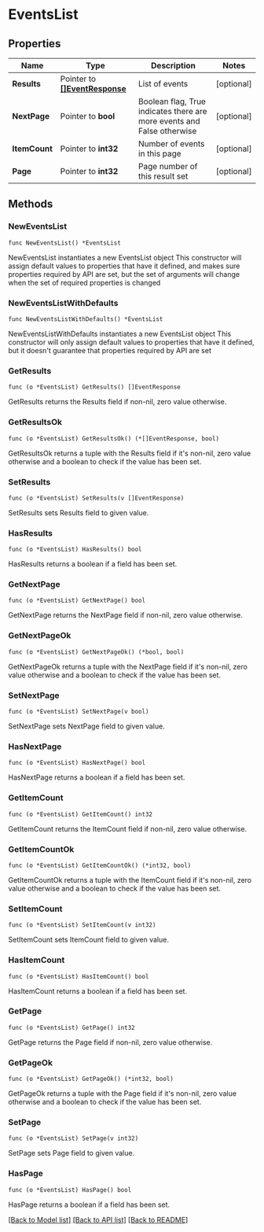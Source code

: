 # EventsList

## Properties

Name | Type | Description | Notes
------------ | ------------- | ------------- | -------------
**Results** | Pointer to [**[]EventResponse**](EventResponse.md) | List of events | [optional] 
**NextPage** | Pointer to **bool** | Boolean flag, True indicates there are more events and False otherwise | [optional] 
**ItemCount** | Pointer to **int32** | Number of events in this page | [optional] 
**Page** | Pointer to **int32** | Page number of this result set | [optional] 

## Methods

### NewEventsList

`func NewEventsList() *EventsList`

NewEventsList instantiates a new EventsList object
This constructor will assign default values to properties that have it defined,
and makes sure properties required by API are set, but the set of arguments
will change when the set of required properties is changed

### NewEventsListWithDefaults

`func NewEventsListWithDefaults() *EventsList`

NewEventsListWithDefaults instantiates a new EventsList object
This constructor will only assign default values to properties that have it defined,
but it doesn't guarantee that properties required by API are set

### GetResults

`func (o *EventsList) GetResults() []EventResponse`

GetResults returns the Results field if non-nil, zero value otherwise.

### GetResultsOk

`func (o *EventsList) GetResultsOk() (*[]EventResponse, bool)`

GetResultsOk returns a tuple with the Results field if it's non-nil, zero value otherwise
and a boolean to check if the value has been set.

### SetResults

`func (o *EventsList) SetResults(v []EventResponse)`

SetResults sets Results field to given value.

### HasResults

`func (o *EventsList) HasResults() bool`

HasResults returns a boolean if a field has been set.

### GetNextPage

`func (o *EventsList) GetNextPage() bool`

GetNextPage returns the NextPage field if non-nil, zero value otherwise.

### GetNextPageOk

`func (o *EventsList) GetNextPageOk() (*bool, bool)`

GetNextPageOk returns a tuple with the NextPage field if it's non-nil, zero value otherwise
and a boolean to check if the value has been set.

### SetNextPage

`func (o *EventsList) SetNextPage(v bool)`

SetNextPage sets NextPage field to given value.

### HasNextPage

`func (o *EventsList) HasNextPage() bool`

HasNextPage returns a boolean if a field has been set.

### GetItemCount

`func (o *EventsList) GetItemCount() int32`

GetItemCount returns the ItemCount field if non-nil, zero value otherwise.

### GetItemCountOk

`func (o *EventsList) GetItemCountOk() (*int32, bool)`

GetItemCountOk returns a tuple with the ItemCount field if it's non-nil, zero value otherwise
and a boolean to check if the value has been set.

### SetItemCount

`func (o *EventsList) SetItemCount(v int32)`

SetItemCount sets ItemCount field to given value.

### HasItemCount

`func (o *EventsList) HasItemCount() bool`

HasItemCount returns a boolean if a field has been set.

### GetPage

`func (o *EventsList) GetPage() int32`

GetPage returns the Page field if non-nil, zero value otherwise.

### GetPageOk

`func (o *EventsList) GetPageOk() (*int32, bool)`

GetPageOk returns a tuple with the Page field if it's non-nil, zero value otherwise
and a boolean to check if the value has been set.

### SetPage

`func (o *EventsList) SetPage(v int32)`

SetPage sets Page field to given value.

### HasPage

`func (o *EventsList) HasPage() bool`

HasPage returns a boolean if a field has been set.


[[Back to Model list]](../README.md#documentation-for-models) [[Back to API list]](../README.md#documentation-for-api-endpoints) [[Back to README]](../README.md)


